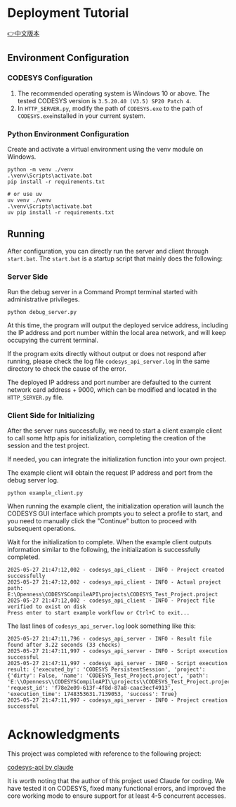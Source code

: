 # Deployment Tutorial

[👉中文版本](README_zh.md)

## Environment Configuration

### CODESYS Configuration
1. The recommended operating system is Windows 10 or above. The tested CODESYS version is `3.5.20.40 (V3.5) SP20 Patch 4`.
2. In `HTTP_SERVER.py`, modify the path of `CODESYS.exe` to the path of `CODESYS.exe`installed in your current system.

### Python Environment Configuration
Create and activate a virtual environment using the venv module on Windows.
```
python -m venv ./venv
.\venv\Scripts\activate.bat
pip install -r requirements.txt

# or use uv
uv venv ./venv
.\venv\Scripts\activate.bat
uv pip install -r requirements.txt
```

## Running

After configuration, you can directly run the server and client through `start.bat`. The `start.bat` is a startup script that mainly does the following:

### Server Side
Run the debug server in a Command Prompt terminal started with administrative privileges.
```
python debug_server.py
```
At this time, the program will output the deployed service address, including the IP address and port number within the local area network, and will keep occupying the current terminal.

If the program exits directly without output or does not respond after running, please check the log file `codesys_api_server.log` in the same directory to check the cause of the error.

The deployed IP address and port number are defaulted to the current network card address + 9000, which can be modified and located in the `HTTP_SERVER.py` file.

### Client Side for Initializing
After the server runs successfully, we need to start a client example client to call some http apis for initialization, completing the creation of the session and the test project.

If needed, you can integrate the initialization function into your own project.

The example client will obtain the request IP address and port from the debug server log.
```
python example_client.py
```
When running the example client, the initialization operation will launch the CODESYS GUI interface which prompts you to select a profile to start, and you need to manually click the "Continue" button to proceed with subsequent operations.

Wait for the initialization to complete. When the example client outputs information similar to the following, the initialization is successfully completed.

```
2025-05-27 21:47:12,002 - codesys_api_client - INFO - Project created successfully
2025-05-27 21:47:12,002 - codesys_api_client - INFO - Actual project path: E:\Openness\CODESYSCompileAPI\projects\CODESYS_Test_Project.project
2025-05-27 21:47:12,002 - codesys_api_client - INFO - Project file verified to exist on disk
Press enter to start example workflow or Ctrl+C to exit...
```

The last lines of `codesys_api_server.log` look something like this:

```
2025-05-27 21:47:11,796 - codesys_api_server - INFO - Result file found after 3.22 seconds (33 checks)
2025-05-27 21:47:11,997 - codesys_api_server - INFO - Script execution successful
2025-05-27 21:47:11,997 - codesys_api_server - INFO - Script execution result: {'executed_by': 'CODESYS PersistentSession', 'project': {'dirty': False, 'name': 'CODESYS_Test_Project.project', 'path': 'E:\\Openness\\CODESYSCompileAPI\\projects\\CODESYS_Test_Project.project'}, 'request_id': 'f78e2e09-613f-4f8d-87a8-caac3ecf4913', 'execution_time': 1748353631.7139053, 'success': True}
2025-05-27 21:47:11,997 - codesys_api_server - INFO - Project creation successful
```

# Acknowledgments

This project was completed with reference to the following project:

[codesys-api by claude](https://github.com/johannesPettersson80/codesys-api)

It is worth noting that the author of this project used Claude for coding. We have tested it on CODESYS, fixed many functional errors, and improved the core working mode to ensure support for at least 4-5 concurrent accesses.
